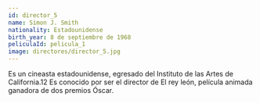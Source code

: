 ```yaml
---
id: director_5
name: Simon J. Smith
nationality: Estadounidense
birth_year: 8 de septiembre de 1968
peliculaId: pelicula_1
image: directores/director_5.jpg
---
```


Es un cineasta estadounidense, egresado del Instituto de las Artes de California.1​2​ Es conocido por ser el director de El rey león, 
película animada ganadora de dos premios Óscar.
